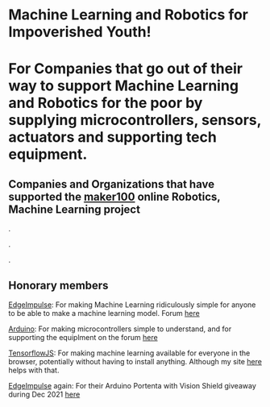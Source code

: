 # Machine Learning and Robotics for Impoverished Youth!

# For Companies that go out of their way to support Machine Learning and Robotics for the poor by supplying microcontrollers, sensors, actuators and supporting tech equipment.


## Companies and Organizations that have supported the [maker100](https://github.com/hpssjellis/maker100) online Robotics, Machine Learning project

.


.






.

## Honorary members


[EdgeImpulse](https://www.edgeimpulse.com/): For making Machine Learning ridiculously simple for anyone to be able to make a machine learning model. Forum [here](https://forum.edgeimpulse.com/)

[Arduino](http://store.arduino.cc/): For making microcontrollers simple to understand, and for supporting the equiplment on the forum [here](https://forum.arduino.cc/)


[TensorflowJS](https://www.tensorflow.org/js): For making machine learning available for everyone in the browser, potentially without having to install anything. Although my site [here](https://www.rocksetta.com/tensorflowjs/) helps with that. 

[EdgeImpulse](https://www.edgeimpulse.com/) again: For their Arduino Portenta with Vision Shield giveaway during Dec 2021  [here](https://www.edgeimpulse.com/blog/were-giving-away-100-arduino-portenta-h7-vision-shield)








